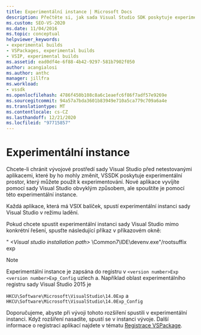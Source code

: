 ```yaml
---
title: Experimentální instance | Microsoft Docs
description: Přečtěte si, jak sada Visual Studio SDK poskytuje experimentální prostor pro spouštění netestovaných aplikací v režimu ladění.
ms.custom: SEO-VS-2020
ms.date: 11/04/2016
ms.topic: conceptual
helpviewer_keywords:
- experimental builds
- VSPackages, experimental builds
- VSIP, experimental builds
ms.assetid: ead0df4e-6f88-4b42-9297-581b7902f050
author: acangialosi
ms.author: anthc
manager: jillfra
ms.workload:
- vssdk
ms.openlocfilehash: 4786f450b108c8a6c1eaefc6f86f7adf57e9269e
ms.sourcegitcommit: 94a57a7bda3601b83949e710a5ca779c709a6a4e
ms.translationtype: MT
ms.contentlocale: cs-CZ
ms.lasthandoff: 12/21/2020
ms.locfileid: "97715857"
---
```

# <a name="the-experimental-instance"></a>Experimentální instance
Chcete-li chránit vývojové prostředí sady Visual Studio před netestovanými aplikacemi, které by ho mohly změnit, VSSDK poskytuje experimentální prostor, který můžete použít k experimentování. Nové aplikace vyvíjíte pomocí sady Visual Studio obvyklým způsobem, ale spouštíte je pomocí této experimentální instance.

 Každá aplikace, která má VSIX balíček, spustí experimentální instanci sady Visual Studio v režimu ladění.

 Pokud chcete spustit experimentální instanci sady Visual Studio mimo konkrétní řešení, spusťte následující příkaz v příkazovém okně:

 " *\<Visual studio installation path>* \Common7\IDE\devenv.exe"/rootsuffix exp

> [!NOTE]
> Experimentální instance je zapsána do registru v `<version number>Exp` `<version number>Exp_Config` uzlech a. Například oblast experimentálního registru sady Visual Studio 2015 je
>
> `HKCU\Software\Microsoft\VisualStudio\14.0Exp` a `HKCU\Software\Microsoft\VisualStudio\14.0Exp_Config`

 Doporučujeme, abyste při vývoji tohoto rozšíření spustili v experimentální instanci. Když rozšíření nasadíte, spustí se v instanci vývoje. Další informace o registraci aplikací najdete v tématu [Registrace VSPackage](../extensibility/internals/registering-vspackages.md).
